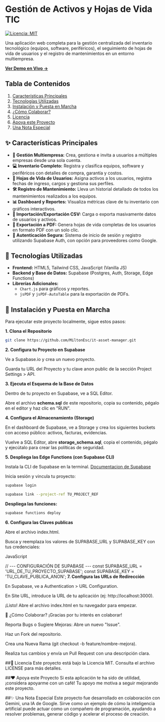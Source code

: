 # Gestión de Activos y Hojas de Vida TIC

[![Licencia: MIT](https://img.shields.io/badge/Licencia-MIT-yellow.svg)](https://opensource.org/licenses/MIT)

Una aplicación web completa para la gestión centralizada del inventario tecnológico (equipos, software, periféricos), el seguimiento de hojas de vida de usuarios y el registro de mantenimientos en un entorno multiempresa.

**[Ver Demo en Vivo →](it-asset-manager.netlify.app)**

## Tabla de Contenidos

1.  [Características Principales](#-características-principales)
2.  [Tecnologías Utilizadas](#-tecnologías-utilizadas)
3.  [Instalación y Puesta en Marcha](#-instalación-y-puesta-en-marcha)
4.  [¿Cómo Colaborar?](#-cómo-colaborar)
5.  [Licencia](#-Licencia)
6.  [Apoya este Proyecto](#-apoya-este-proyecto)
7.  [Una Nota Especial](#-una-nota-especial)

## ✨ Características Principales

* **🏢 Gestión Multiempresa:** Crea, gestiona e invita a usuarios a múltiples empresas desde una sola cuenta.
* **💻 Inventario Completo:** Registra y clasifica equipos, software y periféricos con detalles de compra, garantía y costos.
* **👤 Hojas de Vida de Usuarios:** Asigna activos a los usuarios, registra fechas de ingreso, cargos y gestiona sus perfiles.
* **🛠️ Registro de Mantenimiento:** Lleva un historial detallado de todos los mantenimientos realizados a los equipos.
* **📊 Dashboard y Reportes:** Visualiza métricas clave de tu inventario con gráficos interactivos.
* **🔄 Importación/Exportación CSV:** Carga o exporta masivamente datos de usuarios y activos.
* **📄 Exportación a PDF:** Genera hojas de vida completas de los usuarios en formato PDF con un solo clic.
* **🔐 Autenticación Segura:** Sistema de inicio de sesión y registro utilizando Supabase Auth, con opción para proveedores como Google.

## 🚀 Tecnologías Utilizadas

* **Frontend:** HTML5, Tailwind CSS, JavaScript (Vanilla JS)
* **Backend y Base de Datos:** Supabase (Postgres, Auth, Storage, Edge Functions)
* **Librerías Adicionales:**
    * `Chart.js` para gráficos y reportes.
    * `jsPDF` y `jsPDF-AutoTable` para la exportación de PDFs.

## 🔧 Instalación y Puesta en Marcha

Para ejecutar este proyecto localmente, sigue estos pasos:

**1. Clona el Repositorio**
```bash
git clone https://github.com/MiltonEsc/it-asset-manager.git
```
**2. Configura tu Proyecto en Supabase**

Ve a Supabase.io y crea un nuevo proyecto.

Guarda tu URL del Proyecto y tu clave anon public de la sección Project Settings > API.

**3. Ejecuta el Esquema de la Base de Datos**

Dentro de tu proyecto en Supabase, ve a SQL Editor.

Abre el archivo **schema.sql** de este repositorio, copia su contenido, pégalo en el editor y haz clic en "RUN".

**4. Configura el Almacenamiento (Storage)**

En el dashboard de Supabase, ve a Storage y crea los siguientes buckets con acceso público: activos, facturas, evidencias.

Vuelve a SQL Editor, abre **storage_schema.sql**, copia el contenido, pégalo y ejecútalo para crear las políticas de seguridad.

**5. Despliega las Edge Functions (con Supabase CLI)**

Instala la CLI de Supabase en la terminal.
[Documentacion de Supabase](https://supabase.com/docs/guides/local-development/cli/getting-started)

Inicia sesión y vincula tu proyecto:

```bash
supabase login
```
```bash
supabase link --project-ref TU_PROJECT_REF
```
**Despliega las funciones:**

```bash
supabase functions deploy
```
**6. Configura las Claves publicas**

Abre el archivo index.html.

Busca y reemplaza los valores de SUPABASE_URL y SUPABASE_KEY con tus credenciales:

JavaScript

// --- CONFIGURACIÓN DE SUPABASE ---
const SUPABASE_URL = 'URL_DE_TU_PROYECTO_SUPABASE';
const SUPABASE_KEY = 'TU_CLAVE_PUBLICA_ANON';
**7. Configura las URLs de Redirección**

En Supabase, ve a Authentication > URL Configuration.

En Site URL, introduce la URL de tu aplicación (ej: http://localhost:3000).

¡Listo! Abre el archivo index.html en tu navegador para empezar.

🤝 ¿Cómo Colaborar?
¡Gracias por tu interés en colaborar!

Reporta Bugs o Sugiere Mejoras: Abre un nuevo "Issue".

Haz un Fork del repositorio.

Crea una Nueva Rama (git checkout -b feature/nombre-mejora).

Realiza tus cambios y envía un Pull Request con una descripción clara.

##📜 Licencia
Este proyecto está bajo la Licencia MIT. Consulta el archivo LICENSE para más detalles.

##❤️ Apoya este Proyecto
Si esta aplicación te ha sido de utilidad, ¡considera apoyarme con un café! Tu apoyo me motiva a seguir mejorando este proyecto.

##✨ Una Nota Especial
Este proyecto fue desarrollado en colaboración con Gemini, una IA de Google. Sirve como un ejemplo de cómo la inteligencia artificial puede actuar como un compañero de programación, ayudando a resolver problemas, generar código y acelerar el proceso de creación.

